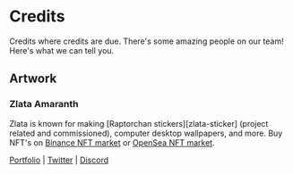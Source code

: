 # Credits

Credits where credits are due. There's some amazing people on our team! Here's what we can tell you.

## Artwork

### Zlata Amaranth

Zlata is known for making [Raptorchan stickers][zlata-sticker] (project related and commissioned), computer desktop wallpapers, and more.
Buy NFT's on [Binance NFT market][zlata-nft1] or [OpenSea NFT market][zlata-nft2]. 

[Portfolio][zlata-pf] | [Twitter][zlata-twitter] | [Discord][zlata-discord]


[zlata-rtmsticker]: https://opensea.io/collection/chibi-raptoreum
[zlata-nft1]: https://www.binance.com/en/nft/profile/zlataamaranth-27a6dd6172a8727dad943b0234e076e9
[zlata-nft2]: https://opensea.io/ZlataAmaranth
[zlata-pf]: https://www.zlataamaranth.com
[zlata-twitter]: https://twitter.com/zlata_amaranth
[zlata-discord]: https://discordapp.com/users/753861808590290946